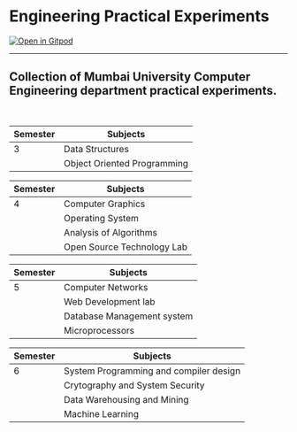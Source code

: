 # Engineering Practical Experiments

[![Open in Gitpod](https://gitpod.io/button/open-in-gitpod.svg)](https://gitpod.io/#https://github.com/veb-101/Engineering-Practical-Experiments)

---

## Collection of Mumbai University Computer Engineering department practical experiments.

</br>

| Semester | Subjects                    |
| -------- | --------------------------- |
| 3        | Data Structures             |
|          | Object Oriented Programming |

| Semester | Subjects                   |
| -------- | -------------------------- |
| 4        | Computer Graphics          |
|          | Operating System           |
|          | Analysis of Algorithms     |
|          | Open Source Technology Lab |

| Semester | Subjects                   |
| -------- | -------------------------- |
| 5        | Computer Networks          |
|          | Web Development lab        |
|          | Database Management system |
|          | Microprocessors            |

| Semester | Subjects                               |
| -------- | -------------------------------------- |
| 6        | System Programming and compiler design |
|          | Crytography and System Security        |
|          | Data Warehousing and Mining            |
|          | Machine Learning                       |
